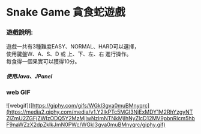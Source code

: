 # Snake Game 貪食蛇遊戲

### 遊戲說明:
遊戲一共有3種難度EASY、NORMAL、HARD可以選擇，  
使用鍵盤W、A、S、D 或 上、下、左、右 進行操作。  
每食得一個果實可以獲得10分。

##### 使用Java、JPanel

### web GIF
![webgif]([https://giphy.com/gifs/WGkl3gva0muBMnyqrc](https://media2.giphy.com/media/v1.Y2lkPTc5MGI3NjExMDY1M2RhYzgyNTZlZmU2ZGFjZWIzODQ5Y2MzMjIwNzlmNTNkMjlhNyZlcD12MV9pbnRlcm5hbF9naWZzX2dpZklkJmN0PWc/WGkl3gva0muBMnyqrc/giphy.gif)

